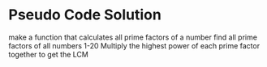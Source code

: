 # Pseudo Code Solution
make a function that calculates all prime factors of a number
find all prime factors of all numbers 1-20
Multiply the highest power of each prime factor together to get the LCM